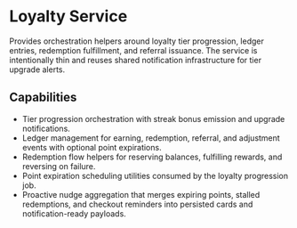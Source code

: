 # Loyalty Service

Provides orchestration helpers around loyalty tier progression, ledger entries, redemption fulfillment, and referral issuance.
The service is intentionally thin and reuses shared notification infrastructure for tier upgrade alerts.

## Capabilities

- Tier progression orchestration with streak bonus emission and upgrade notifications.
- Ledger management for earning, redemption, referral, and adjustment events with optional point expirations.
- Redemption flow helpers for reserving balances, fulfilling rewards, and reversing on failure.
- Point expiration scheduling utilities consumed by the loyalty progression job.
- Proactive nudge aggregation that merges expiring points, stalled redemptions, and checkout reminders into persisted cards and notification-ready payloads.
